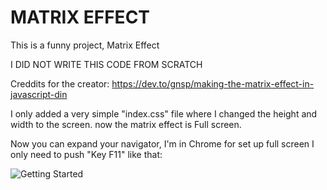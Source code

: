 # MATRIX EFFECT

This is a funny project, Matrix Effect

  I DID NOT WRITE THIS CODE FROM SCRATCH

Creddits for the creator: https://dev.to/gnsp/making-the-matrix-effect-in-javascript-din

I only added a very simple "index.css" file where I changed the height and width to the screen. now the matrix effect is Full screen.

Now you can expand your navigator, I'm in Chrome for set up full screen I only need to push "Key F11" like that:

![Getting Started](../src/screenhoot.png)